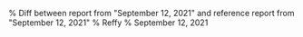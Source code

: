 % Diff between report from "September 12, 2021" and reference report from "September 12, 2021"
% Reffy
% September 12, 2021

